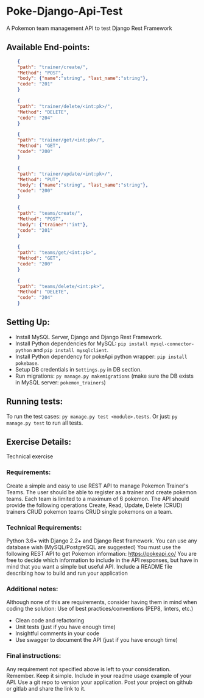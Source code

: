 # Poke-Django-Api-Test
A Pokemon team management API to test Django Rest Framework

## Available End-points:

```json
    {
    "path": "trainer/create/",
    "Method": "POST",
    "body": {"name":"string", "last_name":"string"},
    "code": "201"
    }

    {
    "path": "trainer/delete/<int:pk>/",
    "Method": "DELETE",
    "code": "204"
    }

    {
    "path": "trainer/get/<int:pk>/",
    "Method": "GET",
    "code": "200"
    }

    {
    "path": "trainer/update/<int:pk>/",
    "Method": "PUT",
    "body": {"name":"string", "last_name":"string"},
    "code": "200"
    }

    {
    "path": "teams/create/",
    "Method": "POST",
    "body": {"trainer":"int"},
    "code": "201"
    }

    {
    "path": "teams/get/<int:pk>",
    "Method": "GET",
    "code": "200"
    }

    {
    "path": "teams/delete/<int:pk>",
    "Method": "DELETE",
    "code": "204"
    }

```

## Setting Up:
- Install MySQL Server, Django and Django Rest Framework.
- Install Python dependencies for MySQL: `pip install mysql-connector-python` and `pip install mysqlclient`.
- Install Python dependency for pokeApi python wrapper: `pip install pokebase`.
- Setup DB credentials in `Settings.py` in DB section.
- Run migrations: `py manage.py makemigrations` (make sure the DB exists in MySQL server: `pokemon_trainers`)

## Running tests:
To run the test cases: `py manage.py test <module>.tests`.
Or just: `py manage.py test` to run all tests.

## Exercise Details:

Technical exercise

### Requirements:

Create a simple and easy to use REST API to manage Pokemon Trainer's Teams. The user should be able to register as a trainer and create pokemon teams. Each team is limited to a maximum of 6 pokemon.
The API should provide the following operations
Create, Read, Update, Delete (CRUD) trainers
CRUD pokemon teams
CRUD  single pokemons on a team.
 
### Technical Requirements:

Python 3.6+ with Django 2.2+ and Django Rest framework.
You can use any database wish (MySQL/PostgreSQL are suggested)
You must use the following REST API to get Pokemon information: https://pokeapi.co/ 
You are free to decide which information to include in the API responses, but have in mind that you want a simple but useful API.
Include a README file describing how to build and run your application
 
### Additional notes:

Although none of this are requirements, consider having them in mind when coding the solution:
Use of best practices/conventions (PEP8, linters, etc.)
- Clean code and refactoring
- Unit tests (just if you have enough time)
- Insightful comments in your code
- Use swagger to document the API (just if you have enough time)
 
### Final instructions:

Any requirement not specified above is left to your consideration. Remember. Keep it simple.
Include in your readme usage example of your API.
Use a git repo to version your application. 
Post your project on github or gitlab and share the link to it.
